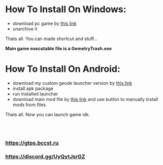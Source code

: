 
# How To Install On Windows:
- download pc game by [this link](https://mega.nz/file/xlN2FB7S#nv3P5HgG3NtLUAMA-BMLcehjDaKHtG6dWou4g2EEXTA)
- unarchive it

Thats all. You can made shortcut and stuff... 

**Main game executable file is a __GemetryTrash.exe__**

# How To Install On Android:
- download my custom geode launcher version by [this link](https://mega.nz/file/Nx1FQRRa#q3O8dFZplCZqdPgA69Y1YDtcBefA2hZ2KmxiUS1Mcik)
- install apk package
- run installed launcher
- download main mod file by [this link](https://github.com/user95401/GemetryTrash/releases/latest/download/user95401.gemetry_trash.geode) and use button to manually install mods from files.

Thats all. Now you can launch game idk.

<br><br>
### https://gtps.bccst.ru 
### https://discord.gg/UyQytJsrGZ
